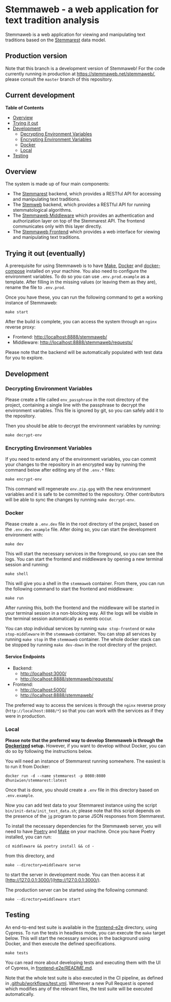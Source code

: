 # Stemmaweb - a web application for text tradition analysis

Stemmaweb is a web application for viewing and manipulating text traditions based on
the [Stemmarest](http://dhuniwien.github.io/tradition_repo/) data model.

## Production version

Note that this branch is a development version of Stemmaweb! For the code currently running in production at https://stemmaweb.net/stemmaweb/, please consult the `master` branch of this repository.

## Current development

**Table of Contents**

- [Overview](#overview)
- [Trying it out](#trying-it-out--eventually-)
- [Development](#development)
    - [Decrypting Environment Variables](#decrypting-environment-variables)
    - [Encrypting Environment Variables](#encrypting-environment-variables)
    - [Docker](#docker)
    - [Local](#local)
- [Testing](#testing)

## Overview

The system is made up of four main components:

- The [Stemmarest](http://dhuniwien.github.io/tradition_repo/) backend, which
  provides a RESTful API for accessing and manipulating text traditions.
- The [Stemweb](https://github.com/DHUniWien/Stemweb) backend, which
  provides a RESTful API for running stemmatological algorithms.
- The [Stemmaweb Middleware](./middleware/README.md) which provides an authentication and authorization
  layer on top of the Stemmarest API. The frontend communicates only with this layer directly.
- The [Stemmaweb Frontend](./frontend/README.md) which provides a web interface for
  viewing and manipulating text traditions.

## Trying it out (eventually)

A prerequisite for using Stemmaweb is to have [Make](https://www.gnu.org/software/make/),
[Docker](https://www.docker.com/) and [docker-compose](https://docs.docker.com/compose/) installed on your machine. You
also need to configure the environment variables. To do so you can use `.env.prod.example` as a template. After filling
in the missing values (or leaving them as they are), rename the file to `.env.prod`.

Once you have these, you can run the following command to get a working instance of Stemmaweb:

```shell
make start
```

After the build is complete, you can access the system through an `nginx` reverse proxy:

- Frontend: [http://localhost:8888/stemmaweb/](http://localhost:8888/stemmaweb/)
- Middleware: [http://localhost:8888/stemmaweb/requests/]([http://localhost:8888/stemmaweb/requests/)

Please note that the backend will be automatically populated with test data for you to explore.

## Development

### Decrypting Environment Variables

Please create a file called `env_passphrase` in the root directory of the project, containing a single line with the
passphrase to decrypt the environment variables. This file is ignored by git, so you can safely add it to the
repository.

Then you should be able to decrypt the environment variables by running:

```shell
make decrypt-env
```

### Encrypting Environment Variables

If you need to extend any of the environment variables, you can commit your changes to the repository in an encrypted
way by running the command below after editing any of the `.env.*` files:

```shell
make encrypt-env
```

This command will regenerate `env.zip.gpg` with the new environment variables and it is safe to be committed to the
repository. Other contributors will be able to sync the changes by running `make decrypt-env`.

### Docker

Please create a `.env.dev` file in the root directory of the project, based on the `.env.dev.example` file. After doing
so, you can start the development environment with:

```shell
make dev
```

This will start the necessary services in the foreground, so you can see the logs. You can start the frontend and
middleware
by opening a new terminal session and running:

```shell
make shell
```

This will give you a shell in the `stemmaweb` container. From there, you can run the following command to start the
frontend and middleware:

```shell
make run
```

After running this, both the frontend and the middleware will be started in your terminal session in a non-blocking way.
All the logs will be visible in the terminal session automatically as events occur.

You can stop individual services by running `make stop-frontend` or `make stop-middleware` in the `stemmaweb` container.
You can stop all services by running `make stop` in the `stemmaweb` container. The whole docker stack can be stopped by
running `make dev-down` in the root directory of the project.

#### Service Endpoints

- Backend:
    - [http://localhost:3000/](http://localhost:3000/)
    - [http://localhost:8888/stemmaweb/requests/](http://localhost:8888/stemmaweb/requests/)
- Frontend:
    - [http://localhost:5000/](http://localhost:5000/)
    - [http://localhost:8888/stemmaweb/](http://localhost:8888/stemmaweb/)

The preferred way to access the services is through the `nginx` reverse proxy (`http://localhost:8888/*`) so that you
can work with the services as if they were in production.

### Local

**Please note that the preferred way to develop Stemmaweb is through the [Dockerized](https://www.docker.com/) setup.**
However, if you want to develop without Docker, you can do so by following the instructions below.

You will need an instance of Stemmarest running somewhere. The easiest is to run it from Docker:

```shell
docker run -d --name stemmarest -p 8080:8080 dhuniwien/stemmarest:latest
```

Once that is done, you should create a `.env` file in this directory based on `.env.example`.

Now you can add test data to your Stemmarest instance using the script `bin/init-data/init_test_data.sh`; please note
that this script depends on the presence of the [`jq`](https://stedolan.github.io/jq/) program to parse JSON responses
from Stemmarest.

To install the necessary dependencies for the Stemmaweb server, you will need to
have [Poetry](https://python-poetry.org/) and [Make](https://www.gnu.org/software/make/) on your machine. Once you have
Poetry installed, you can run:

```shell
cd middleware && poetry install && cd -
```

from this directory, and

```shell
make --directory=middleware serve
```

to start the server in development mode. You can then access it at [http://127.0.0.1:3000/](http://127.0.0.1:3000/).

The production server can be started using the following command:

```shell
make --directory=middleware start
```

## Testing

An end-to-end test suite is available in the [frontend-e2e](frontend-e2e) directory, using Cypress. To run the tests in
headless mode, you can execute the `make` target below. This will start the necessary services in the background using
Docker, and then execute the defined specifications.

```shell
make tests
```

You can read more about developing tests and executing them with the UI of Cypress,
in [frontend-e2e/README.md](frontend-e2e/README.md).

Note that the whole test suite is also executed in the CI pipeline, as defined
in [.github/workflows/test.yml](.github/workflows/test.yml). Whenever a new Pull Request is opened which modifies any of
the relevant files, the test suite will be executed automatically.